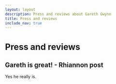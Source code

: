 ```yaml
---
layout: layout
description: Press and reviews about Gareth Gwynn
title: Press and reviews
include_nav: true
---
```


# Press and reviews

## Gareth is great! - Rhiannon post

Yes he really is.
